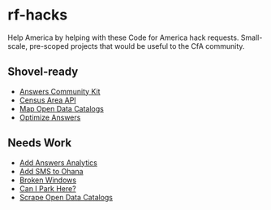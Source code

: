 rf-hacks
========

Help America by helping with these Code for America hack requests. Small-scale, pre-scoped projects that would be useful to the CfA community.


Shovel-ready
--------

* [Answers Community Kit](answers-community-kit.md)
* [Census Area API](census-area-API.md)
* [Map Open Data Catalogs](data-catalog-mapping.md)
* [Optimize Answers](answers-seo-optimization.md)


Needs Work
--------

* [Add Answers Analytics](answers-visitor-display.md)
* [Add SMS to Ohana](ohana-text-message-API.md)
* [Broken Windows](broken-windows.md)
* [Can I Park Here?](can-i-park-here.md)
* [Scrape Open Data Catalogs](data-catalog-scraping.md)
